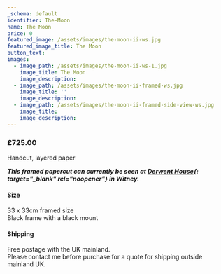 ```yaml
---
_schema: default
identifier: The-Moon
name: The Moon
price: 0
featured_image: /assets/images/the-moon-ii-ws.jpg
featured_image_title: The Moon
button_text:
images:
  - image_path: /assets/images/the-moon-ii-ws-1.jpg
    image_title: The Moon
    image_description:
  - image_path: /assets/images/the-moon-ii-framed-ws.jpg
    image_title: ''
    image_description:
  - image_path: /assets/images/the-moon-ii-framed-side-view-ws.jpg
    image_title:
    image_description:
---
```

### **£725.00**

Handcut, layered paper

***This framed papercut can currently be seen at [Derwent House](https://derwenthouseliving.co.uk/oxfordshire-artweeks/?wpv_view_count=3941&amp;wpv-brands%5B%5D=kate-hipkiss&amp;wpv_filter_submit=Submit){: target="_blank" rel="noopener"} in Witney.***

#### Size

33 x 33cm framed size<br>Black frame with a black mount

#### Shipping

Free postage with the UK mainland.<br>Please contact me before purchase for a quote for shipping outside mainland UK.